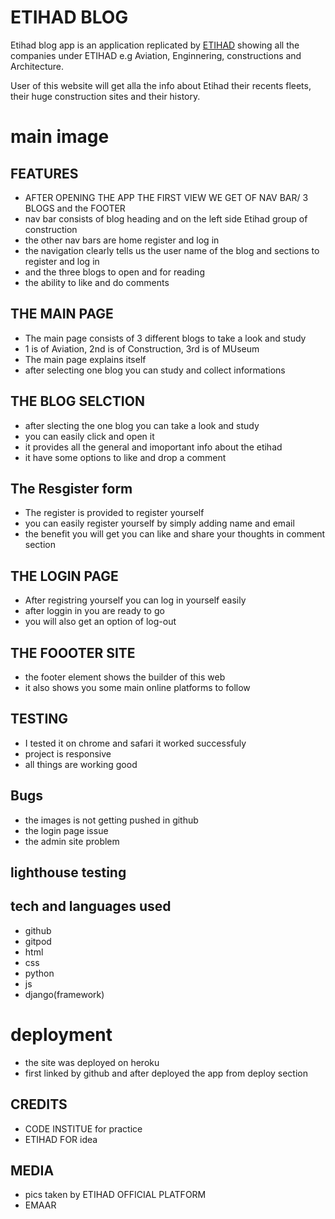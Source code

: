 # ETIHAD BLOG 
Etihad blog app is an application replicated by [ETIHAD](https://etihad.com/) showing all the companies under ETIHAD e.g Aviation, Enginnering, constructions and Architecture.

User of this website will get alla the info about Etihad their recents fleets, their huge construction sites and their history. 
# main image

## FEATURES
+ AFTER OPENING THE APP THE FIRST VIEW WE GET OF NAV BAR/ 3 BLOGS and the FOOTER
+ nav bar consists of blog heading and on the left side Etihad group of construction
+ the other nav bars are home register and log in
+ the navigation clearly tells us the user name of the blog and sections to register and log in
+ and the three blogs to open and for reading
+ the ability to like and do comments

  

## THE MAIN PAGE
+ The main page consists of 3 different blogs to take a look and study
+ 1 is of Aviation, 2nd is of Construction, 3rd is of MUseum
+ The main page explains itself
+ after selecting one blog you can study and collect informations

  

## THE BLOG SELCTION
+ after slecting the one blog you can take a look and study
+ you can easily click and open it
+ it provides all the general and imoportant info about the etihad
+ it have some options to like and drop a comment


## The Resgister form 
+ The register is provided to register yourself
+ you can easily register yourself by simply adding name and email
+ the benefit you will get you can like and share your thoughts in comment section

## THE LOGIN PAGE
+ After registring yourself you can log in yourself easily 
+ after loggin in you are ready to go
+ you will also get an option of log-out

## THE FOOOTER SITE 
+ the footer element shows the builder of this web
+ it also shows you some main online platforms to follow

## TESTING
+ I tested it on chrome and safari it worked successfuly
+ project is responsive
+ all things are working good

## Bugs
+ the images is not getting pushed in github
+ the login page issue
+ the admin site problem

## lighthouse testing


## tech and languages used
+ github
+ gitpod
+ html
+ css
+ python
+ js
+ django(framework)

# deployment
+ the site was deployed on heroku
+ first linked by github and after deployed the app from deploy section

## CREDITS
+ CODE INSTITUE for practice
+ ETIHAD FOR idea


## MEDIA
+ pics taken by ETIHAD OFFICIAL PLATFORM
+ EMAAR
  
